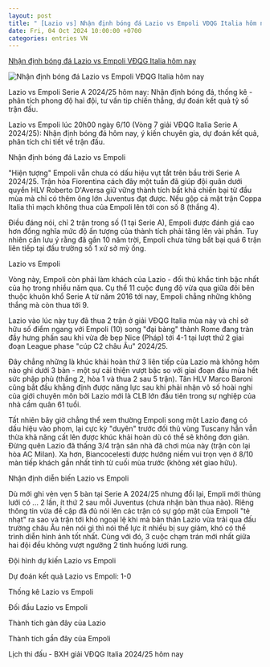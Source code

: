 ```yaml
---
layout: post
title: " [Lazio vs] Nhận định bóng đá Lazio vs Empoli VĐQG Italia hôm nay"
date: Fri, 04 Oct 2024 10:00:00 +0700
categories: entries VN
---
```

[Nhận định bóng đá Lazio vs Empoli VĐQG Italia hôm nay](https://bongda24h.vn/nhan-dinh-bong-da/du-doan-lazio-vs-empoli-vdqg-italia-hom-nay-344-400929.html)

![Nhận định bóng đá Lazio vs Empoli VĐQG Italia hôm nay](https://static.bongda24h.vn/medias/standard/2024/10/02/nhan-dinh-bong-da-du-doan-lazio-vs-empoli-vdqg-italia-serie-a-hom-nay-0210032000.jpg)

Lazio vs Empoli Serie A 2024/25 hôm nay: Nhận định bóng đá, thống kê - phân tích phong độ hai đội, tư vấn tip chiến thắng, dự đoán kết quả tỷ số trận đấu.

Lazio vs Empoli lúc 20h00 ngày 6/10 (Vòng 7 giải VĐQG Italia Serie A 2024/25): Nhận định bóng đá hôm nay, ý kiến chuyên gia, dự đoán kết quả, phân tích chi tiết về trận đấu.

Nhận định bóng đá Lazio vs Empoli

"Hiện tượng" Empoli vẫn chưa có dấu hiệu vụt tắt trên bầu trời Serie A 2024/25. Trận hòa Fiorentina cách đây một tuần đã giúp đội quân dưới quyền HLV Roberto D'Aversa giữ vững thành tích bất khả chiến bại từ đầu mùa mà chỉ có thêm ông lớn Juventus đạt được. Nếu gộp cả mặt trận Coppa Italia thì mạch không thua của Empoli lên tới con số 8 (thắng 4).

Điều đáng nói, chỉ 2 trận trong số (1 tại Serie A), Empoli được đánh giá cao hơn đồng nghĩa mức độ ấn tượng của thành tích phải tăng lên vài phần. Tuy nhiên cần lưu ý rằng đã gần 10 năm trời, Empoli chưa từng bất bại quá 6 trận liên tiếp tại đấu trường số 1 xứ sở mỳ ống.

Lazio vs Empoli

Vòng này, Empoli còn phải làm khách của Lazio - đối thủ khắc tinh bậc nhất của họ trong nhiều năm qua. Cụ thể 11 cuộc đụng độ vừa qua giữa đôi bên thuộc khuôn khổ Serie A từ năm 2016 tới nay, Empoli chẳng những không thắng mà còn thua tới 9.

Lazio vào lúc này tuy đã thua 2 trận ở giải VĐQG Italia mùa này và chỉ sở hữu số điểm ngang với Empoli (10) song "đại bàng" thành Rome đang tràn đầy hưng phấn sau khi vừa đè bẹp Nice (Pháp) tới 4-1 tại lượt thứ 2 giai đoạn League phase "cúp C2 châu Âu" 2024/25.

Đây chẳng những là khúc khải hoàn thứ 3 liên tiếp của Lazio mà không hôm nào ghi dưới 3 bàn - một sự cải thiện vượt bậc so với giai đoạn đầu mùa hết sức phập phù (thắng 2, hòa 1 và thua 2 sau 5 trận). Tân HLV Marco Baroni cũng bắt đầu khẳng định được năng lực sau khi phải nhận vô số hoài nghi của giới chuyên môn bởi Lazio mới là CLB lớn đầu tiên trong sự nghiệp của nhà cầm quân 61 tuổi.

Tất nhiên bây giờ chẳng thể xem thường Empoli song một Lazio đang có dấu hiệu vào phom, lại cực kỳ "duyên" trước đối thủ vùng Tuscany hẳn vẫn thừa khả năng cất lên được khúc khải hoàn dù có thể sẽ không đơn giản. Đừng quên Lazio đã thấng 3/4 trận sân nhà đã chơi mùa này (trận còn lại hòa AC Milan). Xa hơn, Biancocelesti được hưởng niềm vui trọn vẹn ở 8/10 màn tiếp khách gần nhất tính từ cuối mùa trước (không xét giao hữu).

Nhận định diễn biến Lazio vs Empoli

Dù mới ghi vẻn vẹn 5 bàn tại Serie A 2024/25 nhưng đổi lại, Empli mới thủng lưới có ... 2 lần, ít thứ 2 sau mỗi Juventus (chưa nhận bàn thua nào). Riêng thông tin vừa đề cập đã đủ nói lên các trận có sự góp mặt của Empoli "tẻ nhạt" ra sao và trận tới khó ngoại lệ khi mà bản thân Lazio vừa trải qua đấu trường châu Âu nên nói gì thì nói thể lực ít nhiều bị suy giảm, khó có thể trình diễn hình ảnh tốt nhất. Cùng với đó, 3 cuộc chạm trán mới nhất giữa hai đội đều không vượt ngưỡng 2 tình huống lưới rung.

Đội hình dự kiến Lazio vs Empoli

Dự đoán kết quả Lazio vs Empoli: 1-0

Thống kê Lazio vs Empoli

Đối đầu Lazio vs Empoli

Thành tích gàn đây của Lazio

Thành tích gần đây của Empoli

Lịch thi đấu - BXH giải VĐQG Italia 2024/25 hôm nay

